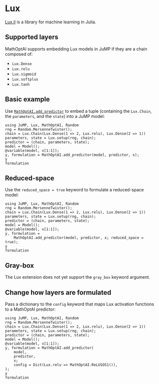 # Lux

[Lux.jl](https://github.com/LuxDL/Lux.jl) is a library for machine learning in
Julia.

## Supported layers

MathOptAI supports embedding Lux models in JuMP if they are a chain composed
of:

 * `Lux.Dense`
 * `Lux.relu`
 * `Lux.sigmoid`
 * `Lux.softplus`
 * `Lux.tanh`

## Basic example

Use [`MathOptAI.add_predictor`](@ref) to embed a tuple (containing the
`Lux.Chain`, the `parameters`, and the `state`) into a JuMP model:

```@repl
using JuMP, Lux, MathOptAI, Random
rng = Random.MersenneTwister();
chain = Lux.Chain(Lux.Dense(1 => 2, Lux.relu), Lux.Dense(2 => 1))
parameters, state = Lux.setup(rng, chain);
predictor = (chain, parameters, state);
model = Model();
@variable(model, x[1:1]);
y, formulation = MathOptAI.add_predictor(model, predictor, x);
y
formulation

```

## Reduced-space

Use the `reduced_space = true` keyword to formulate a reduced-space model:

```@repl
using JuMP, Lux, MathOptAI, Random
rng = Random.MersenneTwister();
chain = Lux.Chain(Lux.Dense(1 => 2, Lux.relu), Lux.Dense(2 => 1))
parameters, state = Lux.setup(rng, chain);
predictor = (chain, parameters, state);
model = Model();
@variable(model, x[1:1]);
y, formulation =
    MathOptAI.add_predictor(model, predictor, x; reduced_space = true);
y
formulation
```

## Gray-box

The Lux extension does not yet support the `gray_box` keyword argument.

## Change how layers are formulated

Pass a dictionary to the `config` keyword that maps Lux activation functions to
a MathOptAI predictor:

```@repl
using JuMP, Lux, MathOptAI, Random
rng = Random.MersenneTwister();
chain = Lux.Chain(Lux.Dense(1 => 2, Lux.relu), Lux.Dense(2 => 1))
parameters, state = Lux.setup(rng, chain);
predictor = (chain, parameters, state);
model = Model();
@variable(model, x[1:1]);
y, formulation = MathOptAI.add_predictor(
    model,
    predictor,
    x;
    config = Dict(Lux.relu => MathOptAI.ReLUSOS1()),
);
y
formulation
```
